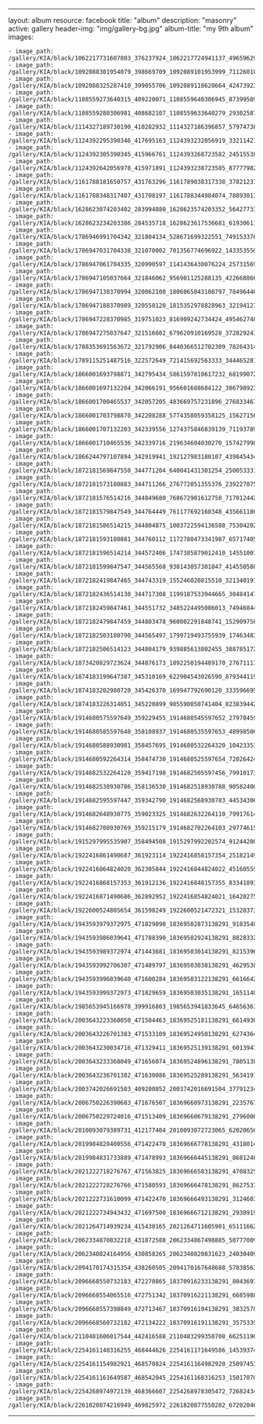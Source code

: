 
---
layout: album
resource: facebook
title: "album"
description: "masonry"
active: gallery
header-img: "img/gallery-bg.jpg"
album-title: "my 9th album"
images:
    
    - image_path: /gallery/KIA/black/1062217731607803_376237924_1062217724941137_4965962934378949833_n.jpg
    - image_path: /gallery/KIA/black/1092088301954079_398669709_1092089101953999_7112601854078624842_n.jpg
    - image_path: /gallery/KIA/black/1092088325287410_399055706_1092089118620664_4247392300617339464_n.jpg
    - image_path: /gallery/KIA/black/1108559273640315_409220071_1108559640306945_8739958921256661412_n.jpg
    - image_path: /gallery/KIA/black/1108559280306981_408682107_1108559633640279_2930258708573956187_n.jpg
    - image_path: /gallery/KIA/black/1114327189730190_410282932_1114327186396857_5797473805379388866_n.jpg
    - image_path: /gallery/KIA/black/1124392295390346_417695163_1124393232056919_3321142130841533652_n.jpg
    - image_path: /gallery/KIA/black/1124392305390345_415966761_1124393268723582_2451553802598402480_n.jpg
    - image_path: /gallery/KIA/black/1124392642056978_415971891_1124393238723585_8777798250236721095_n.jpg
    - image_path: /gallery/KIA/black/1161788181650757_431763296_1161789038317338_3782123773194483329_n.jpg
    - image_path: /gallery/KIA/black/1161788348317407_431708197_1161788344984074_7889301102255243040_n.jpg
    - image_path: /gallery/KIA/black/1628623074203402_283994880_1628623574203352_5642773371551627379_n.jpg
    - image_path: /gallery/KIA/black/1628623234203386_284535718_1628623617536681_6193061199186520128_n.jpg
    - image_path: /gallery/KIA/black/1786946991704342_321804134_528671699322551_7491533763318239897_n.jpg
    - image_path: /gallery/KIA/black/1786947031704338_321070002_701356774696922_1433535507271058646_n.jpg
    - image_path: /gallery/KIA/black/1786947061704335_320990597_1141436430076224_2573156964594450003_n.jpg
    - image_path: /gallery/KIA/black/1786947105037664_321846062_956901125288135_422668866572760570_n.jpg
    - image_path: /gallery/KIA/black/1786947138370994_320062100_1806065043108797_7849644687362658070_n.jpg
    - image_path: /gallery/KIA/black/1786947188370989_320550120_1815352978828963_3219412761081769652_n.jpg
    - image_path: /gallery/KIA/black/1786947228370985_319751023_816909242734424_4954627486765678359_n.jpg
    - image_path: /gallery/KIA/black/1786947275037647_321516602_679620910169528_3728292413199545542_n.jpg
    - image_path: /gallery/KIA/black/1788353691563672_321792906_8440366512702309_782643147337224616_n.jpg
    - image_path: /gallery/KIA/black/1789115251487516_322572649_721415692563333_3444652814143717837_n.jpg
    - image_path: /gallery/KIA/black/1866001693798871_342795434_5861597810617232_6819907262114423848_n.jpg
    - image_path: /gallery/KIA/black/1866001697132204_342066191_956601688684122_3867989239638733094_n.jpg
    - image_path: /gallery/KIA/black/1866001700465537_342057205_483669757231896_2768334677818992306_n.jpg
    - image_path: /gallery/KIA/black/1866001703798870_342208288_5774358059358125_1562715640250649121_n.jpg
    - image_path: /gallery/KIA/black/1866001707132203_342339556_1274375846839139_7119378957291757792_n.jpg
    - image_path: /gallery/KIA/black/1866001710465536_342339716_219634604030270_1574279980011794673_n.jpg
    - image_path: /gallery/KIA/black/1866244797107894_342919941_192127983180107_439845434312385502_n.jpg
    - image_path: /gallery/KIA/black/1872181569847550_344771204_640041431301254_2500533310944778851_n.jpg
    - image_path: /gallery/KIA/black/1872181573180883_344711266_276772051355376_2392270754146615326_n.jpg
    - image_path: /gallery/KIA/black/1872181576514216_344849680_768672901612758_717012442672301697_n.jpg
    - image_path: /gallery/KIA/black/1872181579847549_344764449_761177692160348_435661186736730921_n.jpg
    - image_path: /gallery/KIA/black/1872181586514215_344804875_1003722594136588_7530420224281917678_n.jpg
    - image_path: /gallery/KIA/black/1872181593180881_344760112_1172780473341987_657174058845627780_n.jpg
    - image_path: /gallery/KIA/black/1872181596514214_344572406_1747385879012410_1455100789763372686_n.jpg
    - image_path: /gallery/KIA/black/1872181599847547_344565568_938143057301847_4145505884127731180_n.jpg
    - image_path: /gallery/KIA/black/1872182419847465_344743319_155246020815510_3213401911973942375_n.jpg
    - image_path: /gallery/KIA/black/1872182436514130_344717308_1199187533944665_3048414795759380128_n.jpg
    - image_path: /gallery/KIA/black/1872182459847461_344551732_3485224495086013_7494684453545939168_n.jpg
    - image_path: /gallery/KIA/black/1872182479847459_344803478_960002291848741_1529097567122348468_n.jpg
    - image_path: /gallery/KIA/black/1872182503180790_344565497_1799719493755939_1746348341029318904_n.jpg
    - image_path: /gallery/KIA/black/1872182506514123_344804179_939885613802455_3887851720298061441_n.jpg
    - image_path: /gallery/KIA/black/1873420829723624_344876173_1892250194489170_2767111745372971245_n.jpg
    - image_path: /gallery/KIA/black/1874183199647387_345310169_622904543026590_8793441197834797647_n.jpg
    - image_path: /gallery/KIA/black/1874183202980720_345426370_169947792690120_3335966951205884889_n.jpg
    - image_path: /gallery/KIA/black/1874183226314051_345220899_905590050741404_8238394421908594920_n.jpg
    - image_path: /gallery/KIA/black/1914680575597649_359229455_1914680545597652_2797845916233877309_n.jpg
    - image_path: /gallery/KIA/black/1914680585597648_358108937_1914680535597653_4899850654591651895_n.jpg
    - image_path: /gallery/KIA/black/1914680588930981_358457695_1914680532264320_1042335361304604129_n.jpg
    - image_path: /gallery/KIA/black/1914680592264314_358474730_1914680525597654_7202642454833807661_n.jpg
    - image_path: /gallery/KIA/black/1914682532264120_359417198_1914682505597456_7991017323442117187_n.jpg
    - image_path: /gallery/KIA/black/1914682538930786_358136530_1914682518930788_9058240040067785182_n.jpg
    - image_path: /gallery/KIA/black/1914682595597447_359342790_1914682568930783_4453430628222091095_n.jpg
    - image_path: /gallery/KIA/black/1914682648930775_359023325_1914682632264110_7991761495312221822_n.jpg
    - image_path: /gallery/KIA/black/1914682708930769_359215179_1914682702264103_297746154535902225_n.jpg
    - image_path: /gallery/KIA/black/1915297995535907_358494508_1915297992202574_9124420080660263647_n.jpg
    - image_path: /gallery/KIA/black/1922416861490687_361923114_1922416858157354_2518214961876141412_n.jpg
    - image_path: /gallery/KIA/black/1922416864824020_362305844_1922416844824022_4516055923126103301_n.jpg
    - image_path: /gallery/KIA/black/1922416868157353_361912136_1922416848157355_8334189391246372305_n.jpg
    - image_path: /gallery/KIA/black/1922416871490686_362892952_1922416854824021_1642027521949473000_n.jpg
    - image_path: /gallery/KIA/black/1922600524805654_361598249_1922600521472321_1532837384651194864_n.jpg
    - image_path: /gallery/KIA/black/1943593979372975_471829090_18369502873138291_9183548265161302962_n.jpg
    - image_path: /gallery/KIA/black/1943593986039641_471788390_18369502924138291_8828332270189299245_n.jpg
    - image_path: /gallery/KIA/black/1943593989372974_471443681_18369503014138291_8215396236459419848_n.jpg
    - image_path: /gallery/KIA/black/1943593992706307_471489797_18369503038138291_4629538866768290742_n.jpg
    - image_path: /gallery/KIA/black/1943593996039640_471600284_18369503122138291_6616642398387830004_n.jpg
    - image_path: /gallery/KIA/black/1943593999372973_471829659_18369503035138291_1651140774614806644_n.jpg
    - image_path: /gallery/KIA/black/1985653945166978_399916803_1985653941833645_646563614919949362_n.jpg
    - image_path: /gallery/KIA/black/2003643223368050_471504463_18369525181138291_6614936179255941463_n.jpg
    - image_path: /gallery/KIA/black/2003643226701383_471533109_18369524950138291_6274364898369026056_n.jpg
    - image_path: /gallery/KIA/black/2003643230034716_471329411_18369525139138291_6013947280050411984_n.jpg
    - image_path: /gallery/KIA/black/2003643233368049_471656074_18369524896138291_780513869474378222_n.jpg
    - image_path: /gallery/KIA/black/2003643236701382_471630086_18369525289138291_5634197659633316507_n.jpg
    - image_path: /gallery/KIA/black/2003742026691503_409200852_2003742016691504_3779123460964178634_n.jpg
    - image_path: /gallery/KIA/black/2006750226390683_471676507_18369660973138291_2235767563512438495_n.jpg
    - image_path: /gallery/KIA/black/2006750229724016_471513409_18369660679138291_2796006731755832429_n.jpg
    - image_path: /gallery/KIA/black/2010093079389731_412177404_2010093072723065_6202065692799896900_n.jpg
    - image_path: /gallery/KIA/black/2019984828400556_471422470_18369666778138291_4318014089631511177_n.jpg
    - image_path: /gallery/KIA/black/2019984831733889_471478993_18369666445138291_8681246447957118064_n.jpg
    - image_path: /gallery/KIA/black/2021222718276767_471563825_18369666583138291_4708325128043502890_n.jpg
    - image_path: /gallery/KIA/black/2021222728276766_471580593_18369666478138291_8627537065011104731_n.jpg
    - image_path: /gallery/KIA/black/2021222731610099_471422470_18369666493138291_3124603116009969868_n.jpg
    - image_path: /gallery/KIA/black/2021222734943432_471697500_18369666712138291_2930919267886545207_n.jpg
    - image_path: /gallery/KIA/black/2021264714939234_415430165_2021264711605901_6511166285197280904_n.jpg
    - image_path: /gallery/KIA/black/2062334870832218_431872588_2062334867498885_5077700952745103329_n.jpg
    - image_path: /gallery/KIA/black/2062340824164956_430858265_2062340820831623_2403040962755762772_n.jpg
    - image_path: /gallery/KIA/black/2094170174315354_438260505_2094170167648688_5783856304162650290_n.jpg
    - image_path: /gallery/KIA/black/2096668550732183_472270865_18370916233138291_8043697097361903158_n.jpg
    - image_path: /gallery/KIA/black/2096668554065516_472751342_18370916221138291_6685988647066822799_n.jpg
    - image_path: /gallery/KIA/black/2096668557398849_472713467_18370916194138291_3832570392330717629_n.jpg
    - image_path: /gallery/KIA/black/2096668560732182_472134222_18370916191138291_357533962839345109_n.jpg
    - image_path: /gallery/KIA/black/2110481606017544_442416588_2110483299350708_6625119096241067822_n.jpg
    - image_path: /gallery/KIA/black/2254161148316255_468444626_2254161171649586_145393742291512282_n.jpg
    - image_path: /gallery/KIA/black/2254161154982921_468570824_2254161164982920_2509745323134234712_n.jpg
    - image_path: /gallery/KIA/black/2254161161649587_468542045_2254161168316253_1501707003124474251_n.jpg
    - image_path: /gallery/KIA/black/2254268974972139_468366607_2254268978305472_7268243477801574724_n.jpg
    - image_path: /gallery/KIA/black/2261820874216949_469825972_2261820877550282_672020461661308213_n.jpg
---